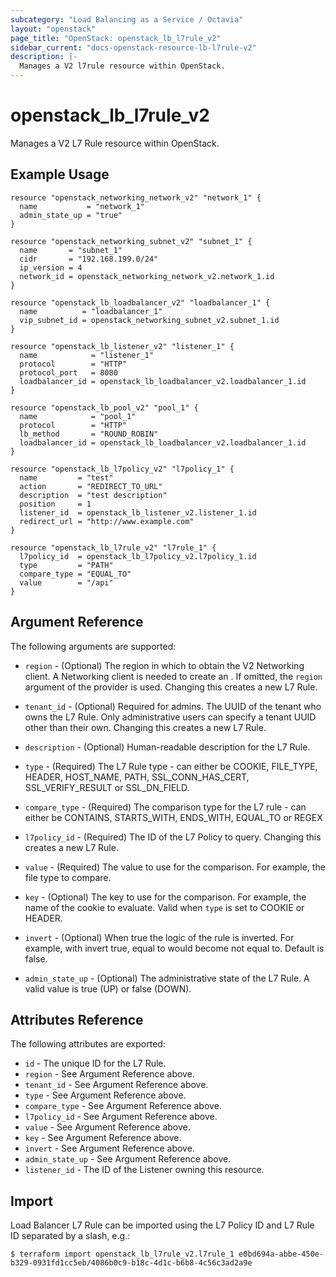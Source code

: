 ```yaml
---
subcategory: "Load Balancing as a Service / Octavia"
layout: "openstack"
page_title: "OpenStack: openstack_lb_l7rule_v2"
sidebar_current: "docs-openstack-resource-lb-l7rule-v2"
description: |-
  Manages a V2 l7rule resource within OpenStack.
---
```


# openstack\_lb\_l7rule\_v2

Manages a V2 L7 Rule resource within OpenStack.

## Example Usage

```hcl
resource "openstack_networking_network_v2" "network_1" {
  name           = "network_1"
  admin_state_up = "true"
}

resource "openstack_networking_subnet_v2" "subnet_1" {
  name       = "subnet_1"
  cidr       = "192.168.199.0/24"
  ip_version = 4
  network_id = openstack_networking_network_v2.network_1.id
}

resource "openstack_lb_loadbalancer_v2" "loadbalancer_1" {
  name          = "loadbalancer_1"
  vip_subnet_id = openstack_networking_subnet_v2.subnet_1.id
}

resource "openstack_lb_listener_v2" "listener_1" {
  name            = "listener_1"
  protocol        = "HTTP"
  protocol_port   = 8080
  loadbalancer_id = openstack_lb_loadbalancer_v2.loadbalancer_1.id
}

resource "openstack_lb_pool_v2" "pool_1" {
  name            = "pool_1"
  protocol        = "HTTP"
  lb_method       = "ROUND_ROBIN"
  loadbalancer_id = openstack_lb_loadbalancer_v2.loadbalancer_1.id
}

resource "openstack_lb_l7policy_v2" "l7policy_1" {
  name         = "test"
  action       = "REDIRECT_TO_URL"
  description  = "test description"
  position     = 1
  listener_id  = openstack_lb_listener_v2.listener_1.id
  redirect_url = "http://www.example.com"
}

resource "openstack_lb_l7rule_v2" "l7rule_1" {
  l7policy_id  = openstack_lb_l7policy_v2.l7policy_1.id
  type         = "PATH"
  compare_type = "EQUAL_TO"
  value        = "/api"
}
```

## Argument Reference

The following arguments are supported:

* `region` - (Optional) The region in which to obtain the V2 Networking client.
    A Networking client is needed to create an . If omitted, the
    `region` argument of the provider is used. Changing this creates a new
    L7 Rule.

* `tenant_id` - (Optional) Required for admins. The UUID of the tenant who owns
    the L7 Rule.  Only administrative users can specify a tenant UUID
    other than their own. Changing this creates a new L7 Rule.

* `description` - (Optional) Human-readable description for the L7 Rule.

* `type` - (Required) The L7 Rule type - can either be COOKIE, FILE\_TYPE, HEADER,
    HOST\_NAME, PATH, SSL\_CONN\_HAS\_CERT, SSL\_VERIFY\_RESULT or SSL\_DN\_FIELD.

* `compare_type` - (Required) The comparison type for the L7 rule - can either be
    CONTAINS, STARTS\_WITH, ENDS_WITH, EQUAL_TO or REGEX

* `l7policy_id` - (Required) The ID of the L7 Policy to query. Changing this creates a new
    L7 Rule.

* `value` - (Required) The value to use for the comparison. For example, the file type to
    compare.

* `key` - (Optional) The key to use for the comparison. For example, the name of the cookie to
    evaluate. Valid when `type` is set to COOKIE or HEADER.

* `invert` - (Optional) When true the logic of the rule is inverted. For example, with invert
    true, equal to would become not equal to. Default is false.

* `admin_state_up` - (Optional) The administrative state of the L7 Rule.
    A valid value is true (UP) or false (DOWN).

## Attributes Reference

The following attributes are exported:

* `id` - The unique ID for the L7 Rule.
* `region` - See Argument Reference above.
* `tenant_id` - See Argument Reference above.
* `type` - See Argument Reference above.
* `compare_type` - See Argument Reference above.
* `l7policy_id` - See Argument Reference above.
* `value` - See Argument Reference above.
* `key` - See Argument Reference above.
* `invert` - See Argument Reference above.
* `admin_state_up` - See Argument Reference above.
* `listener_id` - The ID of the Listener owning this resource.

## Import

Load Balancer L7 Rule can be imported using the L7 Policy ID and L7 Rule ID
separated by a slash, e.g.:

```
$ terraform import openstack_lb_l7rule_v2.l7rule_1 e0bd694a-abbe-450e-b329-0931fd1cc5eb/4086b0c9-b18c-4d1c-b6b8-4c56c3ad2a9e
```
